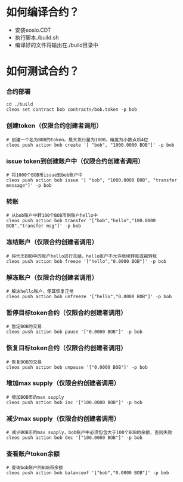 # 如何编译合约？
* 安装eosio.CDT
* 执行脚本./build.sh
* 编译好的文件将输出在./build目录中

# 如何测试合约？
### 合约部署
```shell
cd ./build
cleos set contract bob contracts/bob.token -p bob
```

### 创建token（仅限合约创建者调用）
```shell
# 创建一个名为BOB的token，最大发行量为1000，精度为小数点后4位
cleos push action bob create '[ "bob", "1000.0000 BOB"]' -p bob 
```
### issue token到创建账户中（仅限合约创建者调用）
```shell
# 将1000个BOB币issue到bob账户中
cleos push action bob issue '[ "bob", "1000.0000 BOB", "transfer message"]' -p bob
```
### 转账
```shell
# 从bob账户中转100个BOB币到账户hello中
cleos push action bob transfer '["bob","hello","100.0000 BOB","transfer msg"]' -p bob
```
### 冻结账户（仅限合约创建者调用）
```shell
# 将代币BOB中的账户hello进行冻结，hello账户不允许继续转账或被转账
cleos push action bob freeze '["hello","0.0000 BOB"]' -p bob
```
### 解冻账户（仅限合约创建者调用）
```shell
# 解冻hello账户，使其恢复正常
cleos push action bob unfreeze '["hello","0.0000 BOB"]' -p bob
```
### 暂停目标token合约（仅限合约创建者调用）
```shell
# 暂定BOB的交易
cleos push action bob pause '["0.0000 BOB"]' -p bob
```
### 恢复目标token合约（仅限合约创建者调用）
```shell
# 恢复BOB的交易
cleos push action bob unpause '["0.0000 BOB"]' -p bob
```
### 增加max supply（仅限合约创建者调用）
```shell
# 增加BOB币的max supply
cleos push action bob inc '["100.0000 BOB"]' -p bob
```
### 减少max supply（仅限合约创建者调用）
```shell
# 减少BOB币的max supply，bob账户中必须包含大于100个BOB的余额，否则失败
cleos push action bob dec '["100.0000 BOB"]' -p bob
```
### 查看账户token余额
```shell
# 查询bob账户的BOB币余额
cleos push action bob balanceof '["bob","0.0000 BOB"]' -p bob
```
